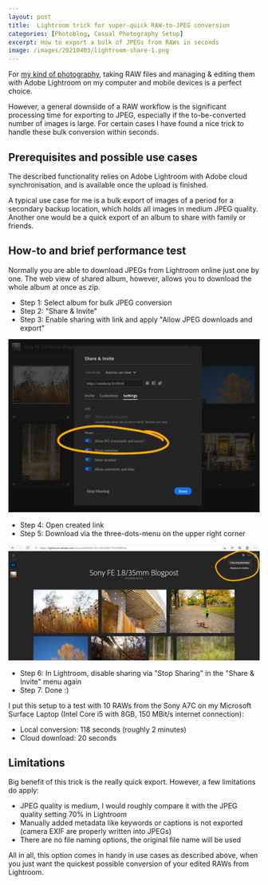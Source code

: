 ```yaml
---
layout: post
title:  Lightroom trick for super-quick RAW-to-JPEG conversion
categories: [Photoblog, Casual Photography Setup]
excerpt: How to export a bulk of JPEGs from RAWs in seconds
image: /images/20210403/lightroom-share-1.png
---
```


For [my kind of photography](../leanest_highest_quality_casual_photography_setup/), taking RAW files and managing & editing them with Adobe Lightroom on my computer and mobile devices is a perfect choice. 

However, a general downside of a RAW workflow is the significant processing time for exporting to JPEG, especially if the to-be-converted number of images is large.
For certain cases I have found a nice trick to handle these bulk conversion within seconds.

## Prerequisites and possible use cases 

The described functionality relies on Adobe Lightroom with Adobe cloud synchronisation, and is available once the upload is finished.

A typical use case for me is a bulk export of images of a period for a secondary backup location, which holds all images in medium JPEG quality. Another one would be a quick export of an album to share with family or friends. 

## How-to and brief performance test

Normally you are able to download JPEGs from Lightroom online just one by one. The web view of shared album, however, allows you to download the whole album at once as zip.

- Step 1: Select album for bulk JPEG conversion
- Step 2: "Share & Invite"
- Step 3: Enable sharing with link and apply "Allow JPEG downloads and export"
 
![Activate sharing in Adobe Lightroom](../images/20210403/lightroom-share-1.png)

- Step 4: Open created link
- Step 5: Download via the three-dots-menu on the upper right corner

![Activate sharing in Adobe Lightroom](../images/20210403/lightroom-share-2.png)

- Step 6: In Lightroom, disable sharing via "Stop Sharing" in the "Share & Invite" menu again
- Step 7: Done :)

I put this setup to a test with 10 RAWs from the Sony A7C on my Microsoft Surface Laptop (Intel Core i5 with 8GB, 150 MBit/s internet connection):

- Local conversion: 118 seconds (roughly 2 minutes)
- Cloud download: 20 seconds


## Limitations

Big benefit of this trick is the really quick export. However, a few limitations do apply:
- JPEG quality is medium, I would roughly compare it with the JPEG quality setting 70% in Lightroom
- Manually added metadata like keywords or captions is not exported (camera EXIF are properly written into JPEGs)
- There are no file naming options, the original file name will be used

All in all, this option comes in handy in use cases as described above, when you just want the quickest possible conversion of your edited RAWs from Lightroom.
